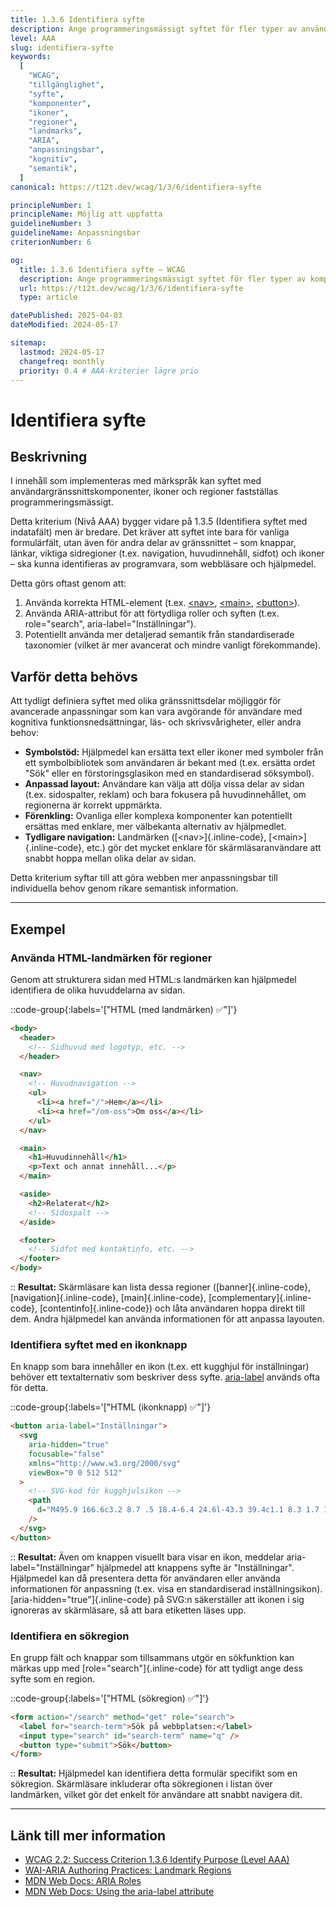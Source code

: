 ```yaml
---
title: 1.3.6 Identifiera syfte
description: Ange programmeringsmässigt syftet för fler typer av användargränssnittskomponenter, ikoner och regioner för att stödja anpassning via hjälpmedel.
level: AAA
slug: identifiera-syfte
keywords:
  [
    "WCAG",
    "tillgänglighet",
    "syfte",
    "komponenter",
    "ikoner",
    "regioner",
    "landmarks",
    "ARIA",
    "anpassningsbar",
    "kognitiv",
    "semantik",
  ]
canonical: https://t12t.dev/wcag/1/3/6/identifiera-syfte

principleNumber: 1
principleName: Möjlig att uppfatta
guidelineNumber: 3
guidelineName: Anpassningsbar
criterionNumber: 6

og:
  title: 1.3.6 Identifiera syfte – WCAG
  description: Ange programmeringsmässigt syftet för fler typer av komponenter, ikoner och regioner för att stödja anpassning.
  url: https://t12t.dev/wcag/1/3/6/identifiera-syfte
  type: article

datePublished: 2025-04-03
dateModified: 2024-05-17

sitemap:
  lastmod: 2024-05-17
  changefreq: monthly
  priority: 0.4 # AAA-kriterier lägre prio
---
```


# Identifiera syfte

## Beskrivning

I innehåll som implementeras med märkspråk kan syftet med användargränssnittskomponenter, ikoner och regioner fastställas programmeringsmässigt.

Detta kriterium (Nivå AAA) bygger vidare på 1.3.5 (Identifiera syftet med indatafält) men är bredare. Det kräver att syftet inte bara för vanliga formulärfält, utan även för andra delar av gränssnittet – som knappar, länkar, viktiga sidregioner (t.ex. navigation, huvudinnehåll, sidfot) och ikoner – ska kunna identifieras av programvara, som webbläsare och hjälpmedel.

Detta görs oftast genom att:

1.  Använda korrekta HTML-element (t.ex. [\<nav\>](https://developer.mozilla.org/en-US/docs/Web/HTML/Element/nav), [\<main\>](https://developer.mozilla.org/en-US/docs/Web/HTML/Element/main), [\<button\>](https://developer.mozilla.org/en-US/docs/Web/HTML/Element/button)).
2.  Använda ARIA-attribut för att förtydliga roller och syften (t.ex. role="search", aria-label="Inställningar").
3.  Potentiellt använda mer detaljerad semantik från standardiserade taxonomier (vilket är mer avancerat och mindre vanligt förekommande).

## Varför detta behövs

Att tydligt definiera syftet med olika gränssnittsdelar möjliggör för avancerade anpassningar som kan vara avgörande för användare med kognitiva funktionsnedsättningar, läs- och skrivsvårigheter, eller andra behov:

- **Symbolstöd:** Hjälpmedel kan ersätta text eller ikoner med symboler från ett symbolbibliotek som användaren är bekant med (t.ex. ersätta ordet "Sök" eller en förstoringsglasikon med en standardiserad söksymbol).
- **Anpassad layout:** Användare kan välja att dölja vissa delar av sidan (t.ex. sidospalter, reklam) och bara fokusera på huvudinnehållet, om regionerna är korrekt uppmärkta.
- **Förenkling:** Ovanliga eller komplexa komponenter kan potentiellt ersättas med enklare, mer välbekanta alternativ av hjälpmedlet.
- **Tydligare navigation:** Landmärken ([\<nav\>]{.inline-code}, [\<main\>]{.inline-code}, etc.) gör det mycket enklare för skärmläsaranvändare att snabbt hoppa mellan olika delar av sidan.

Detta kriterium syftar till att göra webben mer anpassningsbar till individuella behov genom rikare semantisk information.

---

## Exempel

### Använda HTML-landmärken för regioner

Genom att strukturera sidan med HTML:s landmärken kan hjälpmedel identifiera de olika huvuddelarna av sidan.

::code-group{:labels='["HTML (med landmärken) ✅"]'}

```html showLineNumbers
<body>
  <header>
    <!-- Sidhuvud med logotyp, etc. -->
  </header>

  <nav>
    <!-- Huvudnavigation -->
    <ul>
      <li><a href="/">Hem</a></li>
      <li><a href="/om-oss">Om oss</a></li>
    </ul>
  </nav>

  <main>
    <h1>Huvudinnehåll</h1>
    <p>Text och annat innehåll...</p>
  </main>

  <aside>
    <h2>Relaterat</h2>
    <!-- Sidospalt -->
  </aside>

  <footer>
    <!-- Sidfot med kontaktinfo, etc. -->
  </footer>
</body>
```

::
**Resultat:** Skärmläsare kan lista dessa regioner ([banner]{.inline-code}, [navigation]{.inline-code}, [main]{.inline-code}, [complementary]{.inline-code}, [contentinfo]{.inline-code}) och låta användaren hoppa direkt till dem. Andra hjälpmedel kan använda informationen för att anpassa layouten.

### Identifiera syftet med en ikonknapp

En knapp som bara innehåller en ikon (t.ex. ett kugghjul för inställningar) behöver ett textalternativ som beskriver dess syfte. [aria-label](https://developer.mozilla.org/en-US/docs/Web/Accessibility/ARIA/Attributes/aria-label) används ofta för detta.

::code-group{:labels='["HTML (ikonknapp) ✅"]'}

```html showLineNumbers
<button aria-label="Inställningar">
  <svg
    aria-hidden="true"
    focusable="false"
    xmlns="http://www.w3.org/2000/svg"
    viewBox="0 0 512 512"
  >
    <!-- SVG-kod för kugghjulsikon -->
    <path
      d="M495.9 166.6c3.2 8.7 .5 18.4-6.4 24.6l-43.3 39.4c1.1 8.3 1.7 16.8 1.7 25.4s-.6 17.1-1.7 25.4l43.3 39.4c6.9 6.2 9.6 15.9 6.4 24.6c-3.2 8.7-11.4 14.6-20.8 14.6c-5.3 0-10.5-1.9-14.7-5.4l-44.6-40.5c-7.7 5.8-15.9 10.9-24.6 15.2l-12.6 49.1c-1.8 7.1-8.3 12.3-15.8 12.3h-89.4c-7.5 0-14-5.2-15.8-12.3l-12.6-49.1c-8.7-4.3-16.9-9.4-24.6-15.2L117 433.1c-4.2 3.5-9.4 5.4-14.7 5.4c-9.4 0-17.6-5.9-20.8-14.6c-3.2-8.7-.5-18.4 6.4-24.6l43.3-39.4C129.7 342.9 129 334.4 129 325.8s.6-17.1 1.7-25.4L87.4 261c-6.9-6.2-9.6-15.9-6.4-24.6c3.2-8.7 11.4-14.6 20.8-14.6c5.3 0 10.5 1.9 14.7 5.4l44.6 40.5c7.7-5.8 15.9-10.9 24.6-15.2L197.9 168c1.8-7.1 8.3-12.3 15.8-12.3h89.4c7.5 0 14 5.2 15.8 12.3l12.6 49.1c8.7 4.3 16.9 9.4 24.6 15.2l44.6-40.5c4.2-3.5 9.4-5.4 14.7-5.4c9.4 0 17.6 5.9 20.8 14.6zM256 389.8c-50.7 0-91.8-41.1-91.8-91.8s41.1-91.8 91.8-91.8s91.8 41.1 91.8 91.8s-41.1 91.8-91.8 91.8z"
    />
  </svg>
</button>
```

::
**Resultat:** Även om knappen visuellt bara visar en ikon, meddelar aria-label="Inställningar" hjälpmedel att knappens syfte är "Inställningar". Hjälpmedel kan då presentera detta för användaren eller använda informationen för anpassning (t.ex. visa en standardiserad inställningsikon). [aria-hidden="true"]{.inline-code} på SVG:n säkerställer att ikonen i sig ignoreras av skärmläsare, så att bara etiketten läses upp.

### Identifiera en sökregion

En grupp fält och knappar som tillsammans utgör en sökfunktion kan märkas upp med [role="search"]{.inline-code} för att tydligt ange dess syfte som en region.

::code-group{:labels='["HTML (sökregion) ✅"]'}

```html showLineNumbers
<form action="/search" method="get" role="search">
  <label for="search-term">Sök på webbplatsen:</label>
  <input type="search" id="search-term" name="q" />
  <button type="submit">Sök</button>
</form>
```

::
**Resultat:** Hjälpmedel kan identifiera detta formulär specifikt som en sökregion. Skärmläsare inkluderar ofta sökregionen i listan över landmärken, vilket gör det enkelt för användare att snabbt navigera dit.

---

## Länk till mer information

- [WCAG 2.2: Success Criterion 1.3.6 Identify Purpose (Level AAA)](https://www.w3.org/WAI/WCAG22/Understanding/identify-purpose.html)
- [WAI-ARIA Authoring Practices: Landmark Regions](https://www.w3.org/WAI/ARIA/apg/patterns/landmarks/)
- [MDN Web Docs: ARIA Roles](https://developer.mozilla.org/en-US/docs/Web/Accessibility/ARIA/Roles)
- [MDN Web Docs: Using the aria-label attribute](https://developer.mozilla.org/en-US/docs/Web/Accessibility/ARIA/Attributes/aria-label)
